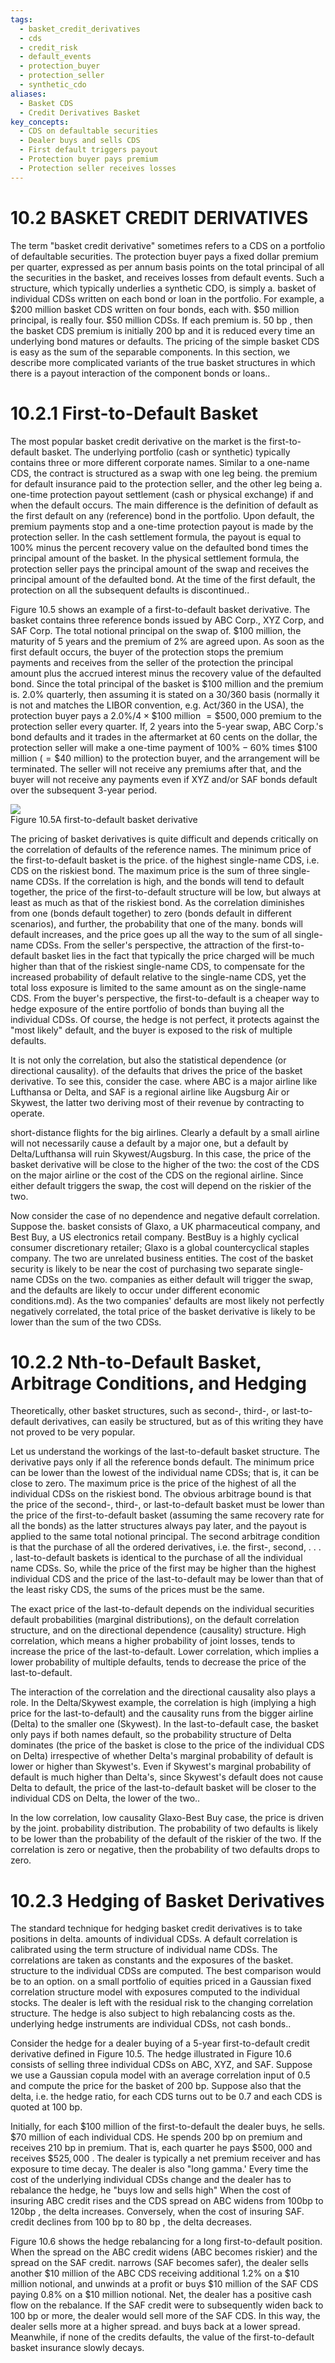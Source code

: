 ```yaml
---
tags:
  - basket_credit_derivatives
  - cds
  - credit_risk
  - default_events
  - protection_buyer
  - protection_seller
  - synthetic_cdo
aliases:
  - Basket CDS
  - Credit Derivatives Basket
key_concepts:
  - CDS on defaultable securities
  - Dealer buys and sells CDS
  - First default triggers payout
  - Protection buyer pays premium
  - Protection seller receives losses
---
```


# 10.2 BASKET CREDIT DERIVATIVES  

The term "basket credit derivative" sometimes refers to a CDS on a portfolio of defaultable securities. The protection buyer pays a fixed dollar premium per quarter, expressed as per annum basis points on the total principal of all the securities in the basket, and receives losses from default events. Such a structure, which typically underlies a synthetic CDO, is simply a. basket of individual CDSs written on each bond or loan in the portfolio. For example, a $\$200$ million basket CDS written on four bonds, each with. $\$50$ million principal, is really four. $\$50$ million CDSs. If each premium is. $50~\mathrm{bp}$ , then the basket CDS premium is initially $200~\mathrm{bp}$ and it is reduced every time an underlying bond matures or defaults. The pricing of the simple basket CDS is easy as the sum of the separable components. In this section, we describe more complicated variants of the true basket structures in which there is a payout interaction of the component bonds or loans..  

# 10.2.1 First-to-Default Basket  

The most popular basket credit derivative on the market is the first-to-default basket. The underlying portfolio (cash or synthetic) typically contains three or more different corporate names. Similar to a one-name CDS, the contract is structured as a swap with one leg being. the premium for default insurance paid to the protection seller, and the other leg being a. one-time protection payout settlement (cash or physical exchange) if and when the default occurs. The main difference is the definition of default as the first default on any (reference) bond in the portfolio. Upon default, the premium payments stop and a one-time protection payout is made by the protection seller. In the cash settlement formula, the payout is equal to $100\%$ minus the percent recovery value on the defaulted bond times the principal amount of the basket. In the physical settlement formula, the protection seller pays the principal amount of the swap and receives the principal amount of the defaulted bond. At the time of the first default, the protection on all the subsequent defaults is discontinued..  

Figure 10.5 shows an example of a first-to-default basket derivative. The basket contains three reference bonds issued by ABC Corp., XYZ Corp, and SAF Corp. The total notional principal on the swap of. $\$100$ million, the maturity of 5 years and the premium of $2\%$ are agreed upon. As soon as the first default occurs, the buyer of the protection stops the premium payments and receives from the seller of the protection the principal amount plus the accrued interest minus the recovery value of the defaulted bond. Since the total principal of the basket is $\$100$ million and the premium is. $2.0\%$ quarterly, then assuming it is stated on a 30/360 basis (normally it is not and matches the LIBOR convention, e.g. Act/360 in the USA), the protection buyer pays a $2.0\%/4\times\$100$ million $=\$500,000$ premium to the protection seller every quarter. If, 2 years into the 5-year swap, ABC Corp.'s bond defaults and it trades in the aftermarket at 60 cents on the dollar, the protection seller will make a one-time payment of $100\%-60\%$ times $\$100$ million $\textstyle(=\$40$ million) to the protection buyer, and the arrangement will be terminated. The seller will not receive any premiums after that, and the buyer will not receive any payments even if XYZ and/or SAF bonds default over the subsequent 3-year period.  

![](a940d347461ff22a94ec89a022763544efcb3f218d5de40a564ddd173a1fc3b2.jpg)  
Figure 10.5A first-to-default basket derivative  

The pricing of basket derivatives is quite difficult and depends critically on the correlation of defaults of the reference names. The minimum price of the first-to-default basket is the price. of the highest single-name CDS, i.e. CDS on the riskiest bond. The maximum price is the sum of three single-name CDSs. If the correlation is high, and the bonds will tend to default together, the price of the first-to-default structure will be low, but always at least as much as that of the riskiest bond. As the correlation diminishes from one (bonds default together) to zero (bonds default in different scenarios), and further, the probability that one of the many. bonds will default increases, and the price goes up all the way to the sum of all single-name CDSs. From the seller's perspective, the attraction of the first-to-default basket lies in the fact that typically the price charged will be much higher than that of the riskiest single-name CDS, to compensate for the increased probability of default relative to the single-name CDS, yet the total loss exposure is limited to the same amount as on the single-name CDS. From the buyer's perspective, the first-to-default is a cheaper way to hedge exposure of the entire portfolio of bonds than buying all the individual CDSs. Of course, the hedge is not perfect, it protects against the "most likely" default, and the buyer is exposed to the risk of multiple defaults.  

It is not only the correlation, but also the statistical dependence (or directional causality). of the defaults that drives the price of the basket derivative. To see this, consider the case. where ABC is a major airline like Lufthansa or Delta, and SAF is a regional airline like Augsburg Air or Skywest, the latter two deriving most of their revenue by contracting to operate.  

short-distance flights for the big airlines. Clearly a default by a small airline will not necessarily cause a default by a major one, but a default by Delta/Lufthansa will ruin Skywest/Augsburg. In this case, the price of the basket derivative will be close to the higher of the two: the cost of the CDS on the major airline or the cost of the CDS on the regional airline. Since either default triggers the swap, the cost will depend on the riskier of the two.  

Now consider the case of no dependence and negative default correlation. Suppose the. basket consists of Glaxo, a UK pharmaceutical company, and Best Buy, a US electronics retail company. BestBuy is a highly cyclical consumer discretionary retailer; Glaxo is a global countercyclical staples company. The two are unrelated business entities. The cost of the basket security is likely to be near the cost of purchasing two separate single-name CDSs on the two. companies as either default will trigger the swap, and the defaults are likely to occur under different economic conditions.md). As the two companies' defaults are most likely not perfectly negatively correlated, the total price of the basket derivative is likely to be lower than the sum of the two CDSs.  

# 10.2.2 Nth-to-Default Basket, Arbitrage Conditions, and Hedging  

Theoretically, other basket structures, such as second-, third-, or last-to-default derivatives, can easily be structured, but as of this writing they have not proved to be very popular.  

Let us understand the workings of the last-to-default basket structure. The derivative pays only if all the reference bonds default. The minimum price can be lower than the lowest of the individual name CDSs; that is, it can be close to zero. The maximum price is the price of the highest of all the individual CDSs on the riskiest bond. The obvious arbitrage bound is that the price of the second-, third-, or last-to-default basket must be lower than the price of the first-to-default basket (assuming the same recovery rate for all the bonds) as the latter structures always pay later, and the payout is applied to the same total notional principal. The second arbitrage condition is that the purchase of all the ordered derivatives, i.e. the first-, second, . . . , last-to-default baskets is identical to the purchase of all the individual name CDSs. So, while the price of the first may be higher than the highest individual CDS and the price of the last-to-default may be lower than that of the least risky CDS, the sums of the prices must be the same.  

The exact price of the last-to-default depends on the individual securities default probabilities (marginal distributions), on the default correlation structure, and on the directional dependence (causality) structure. High correlation, which means a higher probability of joint losses, tends to increase the price of the last-to-default. Lower correlation, which implies a lower probability of multiple defaults, tends to decrease the price of the last-to-default.  

The interaction of the correlation and the directional causality also plays a role. In the Delta/Skywest example, the correlation is high (implying a high price for the last-to-default) and the causality runs from the bigger airline (Delta) to the smaller one (Skywest). In the last-to-default case, the basket only pays if both names default, so the probability structure of Delta dominates (the price of the basket is close to the price of the individual CDS on Delta) irrespective of whether Delta's marginal probability of default is lower or higher than Skywest's. Even if Skywest's marginal probability of default is much higher than Delta's, since Skywest's default does not cause Delta to default, the price of the last-to-default basket will be closer to the individual CDS on Delta, the lower of the two..  

In the low correlation, low causality Glaxo-Best Buy case, the price is driven by the joint. probability distribution. The probability of two defaults is likely to be lower than the probability of the default of the riskier of the two. If the correlation is zero or negative, then the probability of two defaults drops to zero.  

# 10.2.3 Hedging of Basket Derivatives  

The standard technique for hedging basket credit derivatives is to take positions in delta. amounts of individual CDSs. A default correlation is calibrated using the term structure of individual name CDSs. The correlations are taken as constants and the exposures of the basket. structure to the individual CDSs are computed. The best comparison would be to an option. on a small portfolio of equities priced in a Gaussian fixed correlation structure model with exposures computed to the individual stocks. The dealer is left with the residual risk to the changing correlation structure. The hedge is also subject to high rebalancing costs as the. underlying hedge instruments are individual CDSs, not cash bonds..  

Consider the hedge for a dealer buying of a 5-year first-to-default credit derivative defined in Figure 10.5. The hedge illustrated in Figure 10.6 consists of selling three individual CDSs on ABC, XYZ, and SAF. Suppose we use a Gaussian copula model with an average correlation input of 0.5 and compute the price for the basket of 200 bp. Suppose also that the delta, i.e. the hedge ratio, for each CDS turns out to be 0.7 and each CDS is quoted at 100 bp.  

Initially, for each $\$100$ million of the first-to-default the dealer buys, he sells. $\$70$ million of each individual CDS. He spends 200 bp on premium and receives 210 bp in premium. That is, each quarter he pays $\$500,000$ and receives $\$525,000$ . The dealer is typically a net premium receiver and has exposure to time decay. The dealer is also "long gamma.' Every time the cost of the underlying individual CDSs change and the dealer has to rebalance the hedge, he "buys low and sells high" When the cost of insuring ABC credit rises and the CDS spread on ABC widens from $100\mathrm{bp}$ to $120\mathrm{bp}$ , the delta increases. Conversely, when the cost of insuring SAF. credit declines from 100 bp to $80~\mathrm{bp}$ , the delta decreases.  

Figure 10.6 shows the hedge rebalancing for a long first-to-default position. When the spread on the ABC credit widens (ABC becomes riskier) and the spread on the SAF credit. narrows (SAF becomes safer), the dealer sells another $\$10$ million of the ABC CDS receiving additional $1.2\%$ on a $\$10$ million notional, and unwinds at a profit or buys $\$10$ million of the SAF CDS paying $0.8\%$ on a $\$10$ million notional. Net, the dealer has a positive cash flow on the rebalance. If the SAF credit were to subsequently widen back to 100 bp or more, the dealer would sell more of the SAF CDS. In this way, the dealer sells more at a higher spread. and buys back at a lower spread. Meanwhile, if none of the credits defaults, the value of the first-to-default basket insurance slowly decays.
